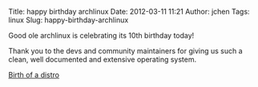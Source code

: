 Title: happy birthday archlinux
Date: 2012-03-11 11:21
Author: jchen
Tags: linux
Slug: happy-birthday-archlinux

Good ole archlinux is celebrating its 10th birthday today!

Thank you to the devs and community maintainers for giving us such a
clean, well documented and extensive operating system.

[Birth of a distro][]

  [Birth of a distro]: https://www.archlinux.org/news/arch-linux-01-homer-released/
